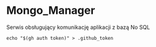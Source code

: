 # Mongo_Manager
Serwis obsługujący komunikację aplikacji z bazą No SQL

```
echo "$(gh auth token)" > .github_token
```
